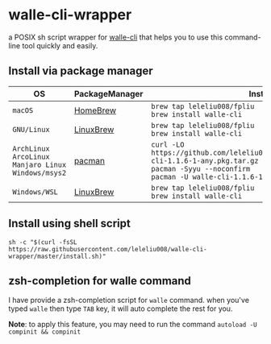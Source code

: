# walle-cli-wrapper
a POSIX sh script wrapper for [walle-cli](https://github.com/Meituan-Dianping/walle/tree/master/walle-cli) that helps you to use this command-line tool quickly and easily.

## Install via package manager

|OS|PackageManager|Installation Instructions|
|-|-|-|
|`macOS`|[HomeBrew](http://blog.fpliu.com/it/os/macOS/software/HomeBrew)|`brew tap leleliu008/fpliu`<br>`brew install walle-cli`|
|`GNU/Linux`|[LinuxBrew](http://blog.fpliu.com/it/software/LinuxBrew)|`brew tap leleliu008/fpliu`<br>`brew install walle-cli`|
|`ArchLinux`<br>`ArcoLinux`<br>`Manjaro Linux`<br>`Windows/msys2`|[pacman](http://blog.fpliu.com/it/software/pacman)|`curl -LO https://github.com/leleliu008/androidx/releases/download/v1.1.6/walle-cli-1.1.6-1-any.pkg.tar.gz`<br>`pacman -Syyu --noconfirm`<br>`pacman -U walle-cli-1.1.6-1-any.pkg.tar.gz`|
|`Windows/WSL`|[LinuxBrew](http://blog.fpliu.com/it/software/LinuxBrew)|`brew tap leleliu008/fpliu`<br>`brew install walle-cli`|

## Install using shell script
```
sh -c "$(curl -fsSL https://raw.githubusercontent.com/leleliu008/walle-cli-wrapper/master/install.sh)"
```

## zsh-completion for walle command
I have provide a zsh-completion script for `walle` command. when you've typed `walle` then type `TAB` key, it will auto complete the rest for you.

**Note**: to apply this feature, you may need to run the command `autoload -U compinit && compinit`
